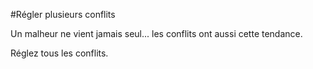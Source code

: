 #Régler plusieurs conflits

Un malheur ne vient jamais seul... les conflits ont aussi cette tendance.

Réglez tous les conflits.
